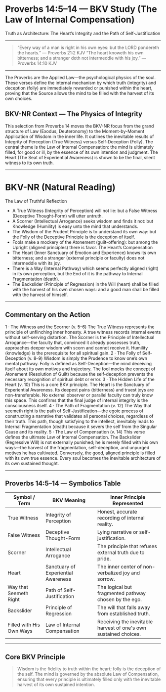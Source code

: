 # Proverbs 14:5–14 — BKV Study (The Law of Internal Compensation)

Truth as Architecture: The Heart’s Integrity and the Path of Self-Justification

---

> “Every way of a man is right in his own eyes: but the LORD pondereth the hearts.” — Proverbs 21:2 KJV
> “The heart knoweth his own bitterness; and a stranger doth not intermeddle with his joy.” — Proverbs 14:10 KJV

---

The Proverbs are the Applied Law—the psychological physics of the soul. These verses define the internal mechanism by which truth (integrity) and deception (folly) are immediately rewarded or punished within the heart, proving that the Source allows the mind to be filled with the harvest of its own choices.


## BKV-NR Context — The Physics of Integrity

This selection from Proverbs 14 moves the BKV-NR focus from the grand structure of Law (Exodus, Deuteronomy) to the Moment-by-Moment Application of Wisdom in the inner life. It outlines the inevitable results of Integrity of Perception (True Witness) versus Self-Deception (Folly). The central theme is the Law of Internal Compensation: the mind is ultimately filled, for good or ill, by the essence of its own intention and judgment. The Heart (The Seat of Experiential Awareness) is shown to be the final, silent witness to its own truth.

---

# BKV-NR (Natural Reading)  
The Law of Truthful Reflection
 * A True Witness (Integrity of Perception) will not lie: but a False Witness (Deceptive Thought-Form) will utter untruth.
 * A Scorner (Intellectual Arrogance) seeks wisdom and finds it not: but Knowledge (Humility) is easy unto the mind that understands.
 * The Wisdom of the Prudent Principle is to understand its own way: but the Folly of the Deceptive Principle is the deception of itself.
 * Fools make a mockery of the Atonement (guilt-offering): but among the Upright (aligned principles) there is favor.
The Heart’s Compensation
 * The Heart (Inner Sanctuary of Emotion and Experience) knows its own bitterness; and a stranger (external principle or faculty) does not intermeddle with its joy.
 * There is a Way (Internal Pathway) which seems perfectly aligned (right) in its own perception, but the End of it is the pathway to Internal Fragmentation (death).
 * The Backslider (Principle of Regression) in the Will (heart) shall be filled with the harvest of his own chosen ways: and a good man shall be filled with the harvest of himself.

---

## Commentary on the Action
1 · The Witness and the Scorner (v. 5–6)
The True Witness represents the principle of unflinching inner honesty. A true witness records internal events without self-serving distortion. The Scorner is the Principle of Intellectual Arrogance—the faculty that, convinced it already possesses truth, approaches deeper wisdom with scorn and cannot receive it. Humility (knowledge) is the prerequisite for all spiritual gain.
2 · The Folly of Self-Deception (v. 8–9)
Wisdom is simply the Prudence to know one’s own mental pathway. Folly is defined as Self-Deception—the mind deceiving itself about its own motives and trajectory. The fool mocks the concept of Atonement (Resolution of Guilt) because the self-deception prevents the necessary recognition of spiritual debt or error.
3 · The Hidden Life of the Heart (v. 10)
This is a core BKV principle. The Heart is the Sanctuary of Experiential Awareness. Its deepest pains (bitterness) and truest joys are non-transferable. No external observer or parallel faculty can truly know this space. This confirms that the final judge of internal integrity is the consciousness itself.
4 · The Path of Fragmentation (v. 12)
The Way that seemeth right is the path of Self-Justification—the egoic process of constructing a narrative that validates all personal choices, regardless of their truth. This path, though satisfying to the intellect, inevitably leads to Internal Fragmentation (death) because it severs the self from the Singular Cause and its reality.
5 · The Law of Compensation (v. 14)
This verse defines the ultimate Law of Internal Compensation. The Backslider (Regressive Will) is not externally punished; he is merely filled with his own ways—the harvest of the fragmentation, self-deception, and unpurged motives he has cultivated. Conversely, the good, aligned principle is filled with its own true essence. Every soul becomes the inevitable architecture of its own sustained thought.

---

## Proverbs 14:5–14 — Symbolics Table
| Symbol / Term | BKV Meaning | Inner Principle Represented |
|---|---|---|
| True Witness | Integrity of Perception | Honest, accurate recording of internal reality. |
| False Witness | Deceptive Thought-Form | Lying narrative or self-justification. |
| Scorner | Intellectual Arrogance | The principle that refuses external truth due to pride. |
| Heart | Sanctuary of Experiential Awareness | The inner center of non-verbalized joy and sorrow. |
| Way that Seemeth Right | Path of Self-Justification | The logical but fragmented pathway chosen by the ego. |
| Backslider | Principle of Regression | The will that falls away from established truth. |
| Filled with His Own Ways | Law of Internal Compensation | Receiving the inevitable harvest of one's own sustained choices. |

---

## Core BKV Principle
> Wisdom is the fidelity to truth within the heart; folly is the deception of the self. The mind is governed by the absolute Law of Compensation, ensuring that every principle is ultimately filled only with the inevitable harvest of its own sustained intention.

